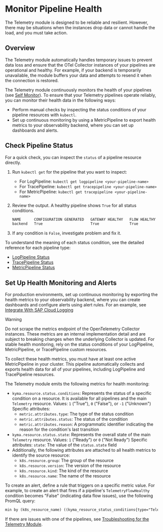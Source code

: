 # Monitor Pipeline Health

The Telemetry module is designed to be reliable and resilient. However, there may be situations when the instances drop data or cannot handle the load, and you must take action.

## Overview

The Telemetry module automatically handles temporary issues to prevent data loss and ensure that the OTel Collector instances of your pipelines are operational and healthy. For example, if your backend is temporarily unavailable, the module buffers your data and attempts to resend it when the connection is restored.

The Telemetry module continuously monitors the health of your pipelines (see [Self Monitor](./architecture/README.md#self-monitor)). To ensure that your Telemetry pipelines operate reliably, you can monitor their health data in the following ways:

- Perform manual checks by inspecting the status conditions of your pipeline resources with `kubectl`.
- Set up continuous monitoring by using a MetricPipeline to export health metrics to your observability backend, where you can set up dashboards and alerts.

## Check Pipeline Status

For a quick check, you can inspect the `status` of a pipeline resource directly.

1. Run `kubectl get` for the pipeline that you want to inspect:
   - For LogPipeline: `kubectl get logpipeline <your-pipeline-name>`
   - For TracePipeline: `kubectl get tracepipeline <your-pipeline-name>`
   - For MetricPipeline: `kubectl get tracepipeline <your-pipeline-name>`
2. Review the output. A healthy pipeline shows `True` for all status conditions.

    ```txt
    NAME      CONFIGURATION GENERATED   GATEWAY HEALTHY   FLOW HEALTHY
    backend   True                      True              True
    ```

3. If any condition is `False`, investigate problem and fix it.

To understand the meaning of each status condition, see the detailed reference for each pipeline type:

- [LogPipeline Status](https://kyma-project.io/#/telemetry-manager/user/resources/02-logpipeline?id=logpipeline-status)
- [TracePipeline Status](https://kyma-project.io/#/telemetry-manager/user/resources/04-tracepipeline?id=tracepipeline-status)
- [MetricPipeline Status](https://kyma-project.io/#/telemetry-manager/user/resources/05-metricpipeline?id=metricpipeline-status)

## Set Up Health Monitoring and Alerts

For production environments, set up continuous monitoring by exporting the health metrics to your observability backend, where you can create dashboards and configure alerts using alert rules. For an example, see [Integrate With SAP Cloud Logging](./integration/sap-cloud-logging/README.md)

> [!WARNING] 
> Do not scrape the metrics endpoint of the OpenTelemetry Collector instances. These metrics are an internal implementation detail and are subject to breaking changes when the underlying Collector is updated. For stable health monitoring, rely on the status conditions of your LogPipeline, MetricPipeline, or TracePipeline custom resources.

To collect these health metrics, you must have at least one active MetricPipeline in your cluster. This pipeline automatically collects and exports health data for all of your pipelines, including LogPipeline and TracePipeline resources.

The Telemetry module emits the following metrics for health monitoring:

- `kyma.resource.status.conditions`: Represents the status of a specific condition on a resource. It is available for all pipelines and the main `Telemetry` resource.
  Values: `1` ("True"), `0` ("False"), or `-1` ("Unknown")
  Specific attributes:
  - `metric.attributes.type`: The type of the status condition
  - `metric.attributes.status`: The status of the condition
  - `metric.attributes.reason`: A programmatic identifier indicating the reason for the condition's last transition
- `kyma.resource.status.state`: Represents the overall state of the main `Telemetry` resource.
  Values: `1` ("Ready") or `0` ("Not Ready")
  Specific attributes: `state`: The value of the `status.state` field
- Additionally, the following attributes are attached to all health metrics to identify the source resource:
  - `k8s.resource.group`: The group of the resource
  - `k8s.resource.version`: The version of the resource
  - `k8s.resource.kind`: The kind of the resource
  - `k8s.resource.name`: The name of the resource

To create an alert, define a rule that triggers on a specific metric value. For example, to create an alert that fires if a pipeline's `TelemetryFlowHealthy` condition becomes "False" (indicating data flow issues), use the following PromQL query:

```txt
min by (k8s_resource_name) ((kyma_resource_status_conditions{type="TelemetryFlowHealthy",k8s_resource_kind="metricpipelines"})) == 0
```

If there are issues with one of the pipelines, see [Troubleshooting for the Telemetry Module](troubleshooting.md).
